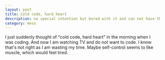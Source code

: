 ```yaml
---
layout: post
title: Cold code, hard heart
description: no special intention but bored with it and can not have the courage to change it
category: mess
---
```


I just suddenly thought of "cold code, hard heart" in the morning when I was coding. And now I am watching TV and do not want to code. I know that's not right as I am wasting my time. Maybe self-control seems to like muscle, which would feel tired.

